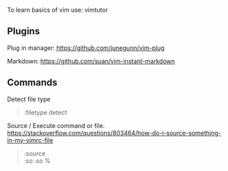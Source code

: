 To learn basics of vim use: vimtutor

## Plugins
Plug in manager: https://github.com/junegunn/vim-plug  

Markdown: https://github.com/suan/vim-instant-markdown  


## Commands
Detect file type  
> :filetype detect  

Source / Execute command or file. https://stackoverflow.com/questions/803464/how-do-i-source-something-in-my-vimrc-file
> :source  
> :so 
> :so %
